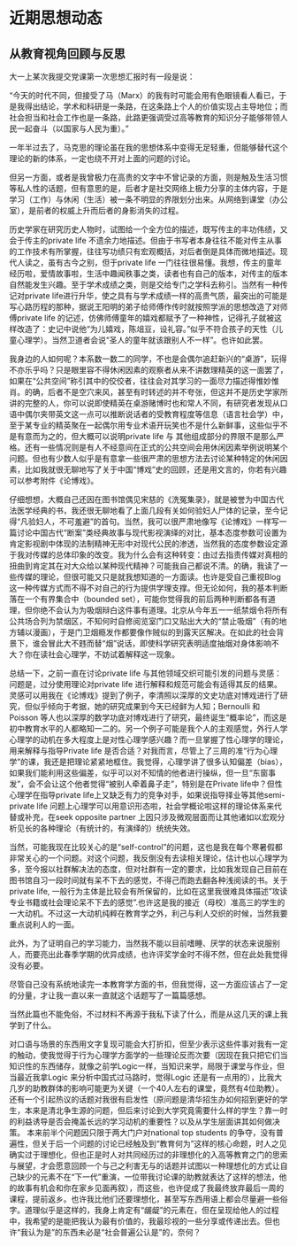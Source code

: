 # 近期思想动态
## 从教育视角回顾与反思

大一上某次我提交党课第一次思想汇报时有一段是说：

“今天的时代不同，但接受了马（Marx）的我有时可能会用有色眼镜看人看已，于是我得出结论，学术和科研是一条路，在这条路上个人的价值实现占主导地位；而社会担当和社会工作也是一条路，此路更强调受过高等教育的知识分子能够带领人民一起奋斗（以国家与人民为重）。”

一年半过去了，马克思的理论虽在我的思想体系中变得无足轻重，但能够替代这个理论的新的体系，一定也绕不开对上面的问题的讨论。

但另一方面，或者是我曾极力在高贵的文字中不曾记录的方面，则是触及生活习惯等私人性的话题，但有意思的是，后者才是社交网络上极力分享的主体内容，于是学习（工作）与休闲（生活）被一条不明显的界限划分出来。从网络到课堂（办公室），是前者的权威上升而后者的身影消失的过程。

历史学家在研究历史人物时，试图给一个全方位的描述，既写传主的丰功伟绩，又会于传主的private life 不遗余力地描述。但由于书写者本身往往不能对传主从事的工作技术有所掌握，往往写功绩只有宏观概括，对后者倒是具体而微地描述。现代人读之，虽有古今之别，但于private life 一门往往很易懂。我想，传主的童年经历啦，爱情故事啦，生活中趣闻秩事之类，读者也有自己的版本，对传主的版本自然能发生兴趣。至于学术成绩之类，则是交给专门之学科去称引。当然有一种传记对private life进行升华，使之具有与学术成绩一样的高贵气质，最突出的可能是写心路历程的那种，据说王阳明的弟子给师傅作传时就按照学派的思想改造了对师傅private life 的记述，仿佛师傅童年的嬉戏都赋予了一种神性，记得孔子就被这样改造了：史记中说他“为儿嬉戏，陈俎豆，设礼容。”似乎不符合孩子的天性（儿童心理学）。当然卫道者会说“圣人的童年就该跟别人不一样”。也许如此罢。

我身边的人如何呢？本系数一数二的同学，不也是会偶尔追赶新兴的“桌游”，玩得不亦乐乎吗？只是眼里容不得休闲因素的观察者从来不讲数理精英的这一面罢了，如果在“公共空间”称引其中的佼佼者，往往会对其学习的一面尽力描述得惟妙惟肖。的确，后者不是空穴来风，甚至有时转述的并不夸张，但这并不是历史学家所讲的完整的人，你可以说即使精英在桌游赌博时也和常人不同，有研究者发现从口语中偶尔夹带英文这一点可以推断说话者的受教育程度等信息（语言社会学）中，至于某专业的精英聚在一起偶尔用专业术语开玩笑也不是什么新鲜事，这些似乎不是有意而为之的，但大概可以说明private life 与 其他组成部分的界限不是那么严格。还有一些情况则是有人不经意间在正式的公共空间会用休闲因素举例说明某个问题。但也有少数人似乎是有意拿一些很严肃的思想方法去讨论某种特定的休闲因素，比如我就很无聊地写了关于中国“博戏”史的回顾，还是用文言的，你若有兴趣可以参考附件《论博戏》。

仔细想想，大概自己还因在图书馆偶见宋慈的《洗冤集录》，就是被誉为中国古代法医学经典的书，我还很无聊地看了上面几段有关如何验妇人尸体的记录，至今记得“凡验妇人，不可羞避”的首句。当然，我可以很严肃地像写《论博戏》一样写一篇讨论中国古代“断案”类经典故事与现代影视演绎的对比，基本态度参数可设置为肯定影视剧中体现的法制精神无形中对现代公民的渗透，当然我的态度参数设定源于我对传媒的总体印象的改变。我为什么会有这种转变：由过去指责传媒对真相的扭曲到肯定其在对大众给以某种现代精神？可能我自己都说不清。的确，我读了一些传媒的理论，但很可能又只是就我想知道的一方面读。也许是受自己重视Blog这一种传媒方式而不得不对自己的行为提供学理支撑。但无论如何，我的基本判断落在一个有界集合中（bounded set），可能你觉得我的前后两种判断都各有道理，但你绝不会认为为吸烟辩白这件事有道理。北京从今年五一一纸禁烟令将所有公共场合列为禁烟区，不知何时自修阅览室门口又贴出大大的“禁止吸烟”（有的地方辅以漫画），于是门卫烟瘾发作都要像作贼似的到露天区解决。在如此的社会背景下，谁会冒此大不韪而替“烟”说话，即使科学研究表明适度抽烟对身体影响不大？你在读社会心理学，不妨试着解释这一现象。

总结一下，之前一直在讨论private life 与其他领域交织可能引发的问题与灵感：问题是，过分使用理论对private life 进行解释和规范可能会有适得其反的结果。灵感可以用我在《论博戏》提到了例子，李清照以深厚的文史功底对博戏进行了研究，但似乎倾向于考据，她的研究成果到今天已经鲜为人知；Bernoulli 和 Poisson 等人也以深厚的数学功底对博戏进行了研究，最终诞生“概率论”，而这是初中教育水平的人都略知一二的。另一个例子可能是我个人的主观感觉，外行人学心理学的动机在多大程度上是对性心理学感兴趣？而一旦掌握了性心理学的理论，用来解释与指导Private life 是否合适？对我而言，尽管上了三周的准“行为心理学”的课，我还是把理论紧紧地框住。我觉得，心理学讲了很多认知偏差（bias），如果我们能利用这些偏差，似乎可以对不知情的他者进行操纵，但一旦“东窗事发”，会不会让这个他者觉得“被别人牵着鼻子走”，特别是在Private life中？但性心理学在指导private life上又缺乏有力的竞争对手，如果说指导择业等其他semi-private life 问题上心理学可以用意识形态啦，社会学概论啦这样的理论体系来代替或补充，在seek opposite partner 上因只涉及微观层面而让其他诸如以宏观分析见长的各种理论（有统计的，有演绎的）统统失效。

当然，可能我现在比较关心的是“self-control”的问题，这也是我在每个寒暑假都非常关心的一个问题。对这个问题，我反倒没有去读相关理论，估计也以心理学为多，至今报以社群解决法的态度，但对社群有一定的要求，比如我发现自己目前在图书馆自习一段时间就有呆不下去的感觉，不得己而跑去翻各种浅阅读的书。关于private life, 一般行为主体是比较会有所保留的，比如在这里我很难具体描述”攻读专业书籍或社会理论呆不下去的感觉”.也许这是我的接近（母校）准高三的学生的一大动机。不过这一大动机纯粹在教育学之外，利己与利人交织的时候，当然我要重点说利人的一面。

此外，为了证明自己的学习能力，当然我不能以目前嗜睡、厌学的状态来说服别人，而要亮出此春季学期的优异成绩，也许评奖学金时不得不然，但在此处我觉得没有必要。

尽管自己没有系统地读完一本教育学方面的书，但我觉得，这一方面应该占了一定的分量，才让我一直以来一直就这个话题写了一篇篇感想。

当然此篇也不能免俗，不过材料不再源于我私下读了什么，而是从这几天的课上我学到了什么。

对口语与场景的东西用文字复现可能会大打折扣，但至少表示这些件事对我有一定的触动，使我觉得于行为心理学方面学的一些理论反而次要（因现在我只把它们当知识性的东西储存，就像之前学Logic一样，当知识来学，局限于课堂与作业，但当最近我拿Logic 来分析中国式过马路时，觉得Logic 还是有一点用的），比我大几岁的助教群体的影响可能更为关键（一个40人左右的课堂，竟然有4位助教）。还有一个引起热议的话题对我很有启发性（原问题是清华招生办如何招到更好的学生，本来是清北争生源的问题，但后来讨论到大学究竟需要什么样的学生？靠一时的利益诱导是否会掩盖长远的学习动机的重要性？以及从学生层面讲其如何做决策。 本来前半个问题因只限于两大门户对national top students 的争夺，没有普遍性，但关于后一个问题的讨论已经触及到“教育何为”这样的核心命题，时人之见确实过于理想化，但也正是时人对共同经历过的非理想化的入高等教育之门的思索与展望，才会愿意回顾一个与己之利害无与的话题并试图以一种理想化的方式让自己缺少的元素不在“下一代”重演，一位带我讨论课的助教就表达了这样的想法，他的故事有机会和你在家乡见面再叙），而这些，也许促成了我最终放弃最后一周的课程，提前返乡。也许我比他们还要理想化，甚至写东西用语上都会尽量避一些俗字。道理似乎是这样的，我身上肯定有“龌龊”的元素在，但在呈现给他人的过程中，我希望的是能把我认为最有价值的，我最珍视的一些分享或传递出去。但也许“我认为是”的东西未必是“社会普遍公认是”的，奈何？
 

